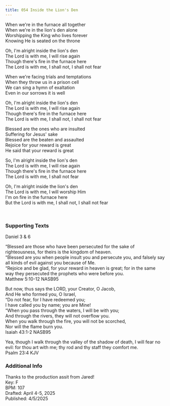 ```yaml
---
title: 054 Inside the Lion's Den
---
```


When we're in the furnace all together \
When we're in the lion's den alone \
Worshipping the King who lives forever \
Knowing He is seated on the throne 

Oh, I'm alright inside the lion's den \
The Lord is with me, I will rise again \
Though there's fire in the furnace here \
The Lord is with me, I shall not, I shall not fear 

When we're facing trials and temptations \
When they throw us in a prison cell \
We can sing a hymn of exaltation \
Even in our sorrows it is well 

Oh, I'm alright inside the lion's den \
The Lord is with me, I will rise again \
Though there's fire in the furnace here \
The Lord is with me, I shall not, I shall not fear 

Blessed are the ones who are insulted \
Suffering for Jesus' sake \
Blessed are the beaten and assaulted \
Rejoice for your reward is great \
He said that your reward is great 

So, I'm alright inside the lion's den \
The Lord is with me, I will rise again \
Though there's fire in the furnace here \
The Lord is with me, I shall not fear 

Oh, I'm alright inside the lion's den \
The Lord is with me, I will worship Him \
I'm on fire in the furnace here \
But the Lord is with me, I shall not, I shall not fear


<br /> 

### Supporting Texts ###

Daniel 3 & 6

“Blessed are those who have been persecuted for the sake of righteousness, for theirs is the kingdom of heaven. \
“Blessed are you when people insult you and persecute you, and falsely say all kinds of evil against you because of Me. \
“Rejoice and be glad, for your reward in heaven is great; for in the same way they persecuted the prophets who were before you. \
Matthew 5:10-12 NASB95

But now, thus says the LORD, your Creator, O Jacob, \
And He who formed you, O Israel, \
“Do not fear, for I have redeemed you; \
I have called you by name; you are Mine! \
“When you pass through the waters, I will be with you; \
And through the rivers, they will not overflow you. \
When you walk through the fire, you will not be scorched, \
Nor will the flame burn you. \
Isaiah 43:1-2 NASB95

Yea, though I walk through the valley of the shadow of death, I will fear no evil: for thou art with me; thy rod and thy staff they comfort me. \
Psalm 23:4 KJV

### Additional Info

Thanks to the production assit from Jared! \
Key: F \
BPM: 107 \
Drafted: April 4-5, 2025 \
Published: 4/5/2025
